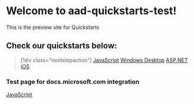 # Welcome to aad-quickstarts-test!

This is the preview site for Quickstarts

## Check our quickstarts below:

> [!div class="nextstepaction"]
> [JavaScript](articles/active-directory/develop/quickstarts/active-directory-javascriptspa.md)
> [Windows Desktop](articles/active-directory/develop/quickstarts/active-directory-windesktop.md)
> [ASP.NET](articles/active-directory/develop/quickstarts/active-directory-aspnetwebapp.md)
> [iOS](articles/active-directory/develop/quickstarts/active-directory-ios.md)



### Test page for docs.microsoft.com integration

[JavaScript](articles/active-directory/develop/test.md)